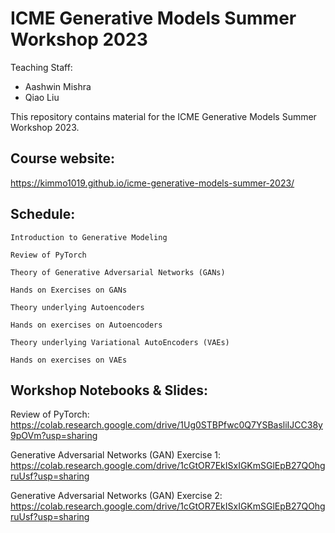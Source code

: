 # ICME Generative Models Summer Workshop 2023


Teaching Staff:

- Aashwin Mishra
- Qiao Liu

This repository contains material for the ICME Generative Models Summer Workshop 2023.

## Course website:

https://kimmo1019.github.io/icme-generative-models-summer-2023/

##  Schedule:

    Introduction to Generative Modeling

    Review of PyTorch

    Theory of Generative Adversarial Networks (GANs)

    Hands on Exercises on GANs

    Theory underlying Autoencoders

    Hands on exercises on Autoencoders

    Theory underlying Variational AutoEncoders (VAEs)

    Hands on exercises on VAEs


## Workshop Notebooks & Slides: 

Review of PyTorch:
https://colab.research.google.com/drive/1Ug0STBPfwc0Q7YSBasliIJCC38y9pOVm?usp=sharing

Generative Adversarial Networks (GAN) Exercise 1:
https://colab.research.google.com/drive/1cGtOR7EkISxIGKmSGlEpB27QOhgruUsf?usp=sharing

Generative Adversarial Networks (GAN) Exercise 2:
https://colab.research.google.com/drive/1cGtOR7EkISxIGKmSGlEpB27QOhgruUsf?usp=sharing

